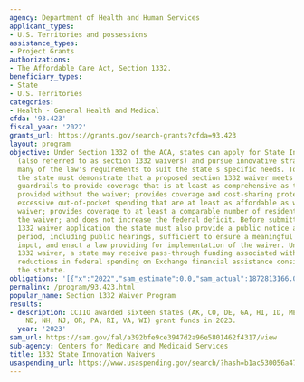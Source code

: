 ```yaml
---
agency: Department of Health and Human Services
applicant_types:
- U.S. Territories and possessions
assistance_types:
- Project Grants
authorizations:
- The Affordable Care Act, Section 1332.
beneficiary_types:
- State
- U.S. Territories
categories:
- Health - General Health and Medical
cfda: '93.423'
fiscal_year: '2022'
grants_url: https://grants.gov/search-grants?cfda=93.423
layout: program
objective: Under Section 1332 of the ACA, states can apply for State Innovation Waivers
  (also referred to as section 1332 waivers) and pursue innovative strategies to adapt
  many of the law's requirements to suit the state's specific needs. To receive approval,
  the state must demonstrate that a proposed section 1332 waiver meets the statutory
  guardrails to provide coverage that is at least as comprehensive as the coverage
  provided without the waiver; provides coverage and cost-sharing protections against
  excessive out-of-pocket spending that are at least as affordable as without the
  waiver; provides coverage to at least a comparable number of residents as without
  the waiver; and does not increase the federal deficit. Before submitting its section
  1332 waiver application the state must also provide a public notice and comment
  period, including public hearings, sufficient to ensure a meaningful level of public
  input, and enact a law providing for implementation of the waiver. Under a section
  1332 waiver, a state may receive pass-through funding associated with the resulting
  reductions in federal spending on Exchange financial assistance consistent with
  the statute.
obligations: '[{"x":"2022","sam_estimate":0.0,"sam_actual":1872813166.0,"usa_spending_actual":1931687847.7},{"x":"2023","sam_estimate":2849517625.0,"sam_actual":0.0,"usa_spending_actual":2604505195.27},{"x":"2024","sam_estimate":0.0,"sam_actual":0.0,"usa_spending_actual":0.0}]'
permalink: /program/93.423.html
popular_name: Section 1332 Waiver Program
results:
- description: CCIIO awarded sixteen states (AK, CO, DE, GA, HI, ID, ME, MD, MN, MT,
    ND, NH, NJ, OR, PA, RI, VA, WI) grant funds in 2023.
  year: '2023'
sam_url: https://sam.gov/fal/a392bfe9ce3947d2a96e5801462f4317/view
sub-agency: Centers for Medicare and Medicaid Services
title: 1332 State Innovation Waivers
usaspending_url: https://www.usaspending.gov/search/?hash=b1ac530056a471d1f57d026a9a06ca49
---
```

